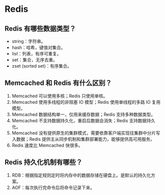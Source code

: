 # Redis

## Redis 有哪些数据类型？

- string：字符串。
- hash：哈希，键值对集合。
- list：列表，有序可重复。
- set：集合，无序去重。
- zset (sorted set)：有序集合。

## Memcached 和 Redis 有什么区别？

1. Memcached 可以使用多核；Redis 只使用单核。
2. Memcached 使用多线程的非阻塞 IO 模型；Redis 使用单线程的多路 IO 复用模型。
3. Memcached 数据结构单一，仅用来缓存数据；Redis 支持多种数据类型。
4. Memcached 不支持数据持久化，重启后数据会消失；Redis 支持数据持久化。
5. Memcached 没有提供原生的集群模式，需要依靠客户端实现往集群中分片写入数据；Redis 提供主从同步机制和集群部署能力，能够提供高可用服务。
6. Redis 速度比 Memcached 快很多。

## Redis 持久化机制有哪些？

1. RDB：根据指定规则定时将内存中的数据存储在硬盘上。是默认的持久化方案。
2. AOF：每次执行完命令后将命令记录下来。
